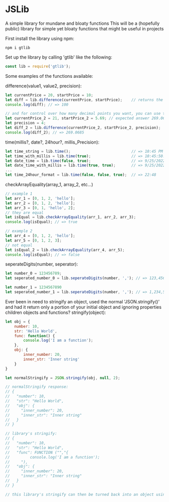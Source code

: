 # JSLib
A simple library for mundane and bloaty functions
This will be a (hopefully public) library for simple yet bloaty functions that might be useful in projects

First install the library using npm:
```cli
npm i gtlib
```
Set up the library by calling 'gtlib' like the following:
```js
const lib = require('gtlib');
```

Some examples of the functions available:

difference(value1, value2, precision):
```js
let currentPrice = 20, startPrice = 10;
let diff = lib.difference(currentPrice, startPrice);    // returns the difference in percentage
console.log(diff); // => 100

// and for control over how many decimal points you want, you can use the third parameter 'precision'
let currentPrice_2 = 21, startPrice_2 = 5.69; // expected answer 269.06854130052716
let precision = 4;
let diff_2 = lib.difference(currentPrice_2, startPrice_2, precision);
console.log(diff_2); // => 269.0685
```

time(millis?, date?, 24hour?, millis_Precision):
```js
let time_string = lib.time();                           // => 10:45 PM
let time_with_millis = lib.time(true);                  // => 10:45:50.487 PM
let date_time = lib.time(false, true);                  // => 9/25/2022, 10:47 PM
let date_time_with_millis = lib.time(true, true);       // => 9/25/2022, 10:47:36.185 PM
...
let time_24hour_format = lib.time(false, false, true);  // => 22:48
```

checkArrayEquality(array_1, array_2, etc...)
```js
// example 1
let arr_1 = [0, 1, 2, 'hello'];
let arr_2 = [0, 1, 2, 'hello'];
let arr_3 = [0, 1, 'hello', 2];
// they are equal
let isEqual = lib.checkArrayEquality(arr_1, arr_2, arr_3);
console.log(isEqual); // => true

// example 2
let arr_4 = [0, 1, 2, 'hello'];
let arr_5 = [0, 1, 2, 3];
// not equal
let isEqual_2 = lib.checkArrayEquality(arr_4, arr_5);
console.log(isEqual); // => false
```

seperateDigits(number, seperator):
```js
let number_0 = 123456789;
let seperated_number_0 = lib.seperateDigits(number, ','); // => 123,456,789

let number_1 = 1234567890
let seperated_number_1 = lib.seperateDigits(number, ','); // => 1,234,567,890
```


Ever been in need to stringify an object, used the normal 'JSON.stringify()' and had it return only a portion of your initial object and ignoring properties children objects and functions?
stringify(object):
```js
let obj = {
    number: 10,
    str: 'Hello World',
    func: function() {
        console.log('I am a function');
    },
    obj: {
        inner_number: 20,
        inner_str: 'Inner string'
    }
}

let normalStringify = JSON.stringify(obj, null, 2);

// normalStringify response:
// {
//   "number": 10,
//   "str": "Hello World",
//   "obj": {
//     "inner_number": 20,
//     "inner_str": "Inner string"
//   }
// }

// library's stringify: 
// {
//   "number": 10,
//   "str": "Hello World",
//   "func": FUNCTION ("","{
//         console.log('I am a function');
//     "),
//   "obj": {
//     "inner_number": 20,
//     "inner_str": "Inner string"
//   }
// }

// this library's stringify can then be turned back into an object using this library's JSON.parse equivalent 'parse()'
```